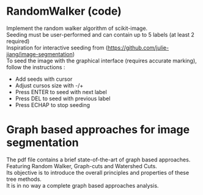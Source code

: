 # RandomWalker (code)

Implement the random walker algorithm of scikit-image.<br/>
Seeding must be user-performed and can contain up to 5 labels (at least 2 required)<br/>
Inspiration for interactive seeding from (https://github.com/julie-jiang/image-segmentation)<br/>
To seed the image with the graphical interface (requires accurate marking), follow the instructions : <br/>
- Add seeds with cursor
- Adjust cursos size with -/+
- Press ENTER to seed with next label
- Press DEL to seed with previous label
- Press ECHAP to stop seeding

# Graph based approaches for image segmentation

The pdf file contains a brief state-of-the-art of graph based approaches. Featuring Random Walker, Graph-cuts and Watershed Cuts. <br/>
Its objective is to introduce the overall principles and properties of these tree methods.<br/>It is in no way a complete graph based approaches analysis.
